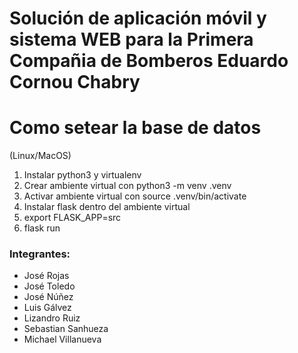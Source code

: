 # Solución de aplicación móvil y sistema WEB para la Primera Compañia de Bomberos Eduardo Cornou Chabry

# Como setear la base de datos

(Linux/MacOS)
1. Instalar python3 y virtualenv
2. Crear ambiente virtual con python3 -m venv .venv
3. Activar ambiente virtual con source .venv/bin/activate
4. Instalar flask dentro del ambiente virtual
5. export FLASK_APP=src
6. flask run

### Integrantes:
 - José Rojas
 - José Toledo
 - José Núñez
 - Luis Gálvez
 - Lizandro Ruiz
 - Sebastian Sanhueza
 - Michael Villanueva
